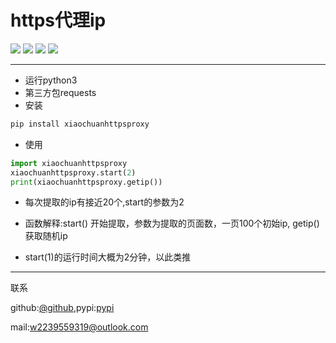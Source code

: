 # https代理ip
<p>
<img src='https://img.shields.io/badge/author-%E5%B0%8F%E5%B7%9D-ff69b4.svg'>
<img src='https://img.shields.io/github/license/2239559319/courseDownload.svg?style=flat'>
<img src='https://img.shields.io/badge/python-3.0%2B-blue.svg'>
<img src='https://img.shields.io/badge/python-3.6-blue.svg'>
</p>

-----------
- 运行python3
- 第三方包requests
- 安装
```bash
pip install xiaochuanhttpsproxy
```
- 使用
```python
import xiaochuanhttpsproxy
xiaochuanhttpsproxy.start(2)
print(xiaochuanhttpsproxy.getip())
```
- 每次提取的ip有接近20个,start的参数为2
- 函数解释:start()  开始提取，参数为提取的页面数，一页100个初始ip, getip()获取随机ip

- start(1)的运行时间大概为2分钟，以此类推

---------------
联系

github:[@github][1],pypi:[pypi][2]

mail:w2239559319@outlook.com

[1]:https://github.com/2239559319/xiaochuanipproxy
[2]:https://pypi.org/project/xiaochuanhttpsproxy/
